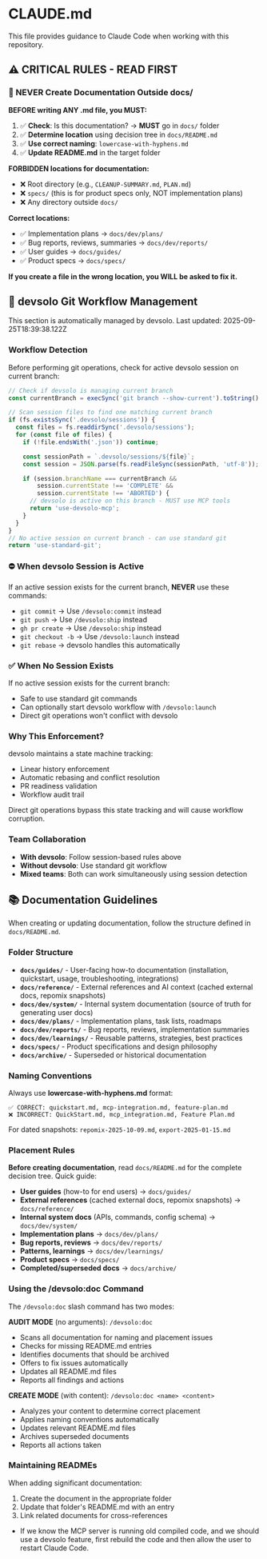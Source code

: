 # CLAUDE.md

This file provides guidance to Claude Code when working with this repository.

## ⚠️ CRITICAL RULES - READ FIRST

### 🚫 NEVER Create Documentation Outside docs/

**BEFORE writing ANY .md file, you MUST:**

1. ✅ **Check**: Is this documentation? → **MUST** go in `docs/` folder
2. ✅ **Determine location** using decision tree in `docs/README.md`
3. ✅ **Use correct naming**: `lowercase-with-hyphens.md`
4. ✅ **Update README.md** in the target folder

**FORBIDDEN locations for documentation:**
- ❌ Root directory (e.g., `CLEANUP-SUMMARY.md`, `PLAN.md`)
- ❌ `specs/` (this is for product specs only, NOT implementation plans)
- ❌ Any directory outside `docs/`

**Correct locations:**
- ✅ Implementation plans → `docs/dev/plans/`
- ✅ Bug reports, reviews, summaries → `docs/dev/reports/`
- ✅ User guides → `docs/guides/`
- ✅ Product specs → `docs/specs/`

**If you create a file in the wrong location, you WILL be asked to fix it.**

<!-- BEGIN DEVSOLO MANAGED SECTION - DO NOT EDIT -->

## 🚀 devsolo Git Workflow Management

This section is automatically managed by devsolo. Last updated: 2025-09-25T18:39:38.122Z

### Workflow Detection

Before performing git operations, check for active devsolo session on current branch:

```javascript
// Check if devsolo is managing current branch
const currentBranch = execSync('git branch --show-current').toString().trim();

// Scan session files to find one matching current branch
if (fs.existsSync('.devsolo/sessions')) {
  const files = fs.readdirSync('.devsolo/sessions');
  for (const file of files) {
    if (!file.endsWith('.json')) continue;

    const sessionPath = `.devsolo/sessions/${file}`;
    const session = JSON.parse(fs.readFileSync(sessionPath, 'utf-8'));

    if (session.branchName === currentBranch &&
        session.currentState !== 'COMPLETE' &&
        session.currentState !== 'ABORTED') {
      // devsolo is active on this branch - MUST use MCP tools
      return 'use-devsolo-mcp';
    }
  }
}
// No active session on current branch - can use standard git
return 'use-standard-git';
```

### ⛔ When devsolo Session is Active

If an active session exists for the current branch, **NEVER** use these commands:
- `git commit` → Use `/devsolo:commit` instead
- `git push` → Use `/devsolo:ship` instead
- `gh pr create` → Use `/devsolo:ship` instead
- `git checkout -b` → Use `/devsolo:launch` instead
- `git rebase` → devsolo handles this automatically

### ✅ When No Session Exists

If no active session exists for the current branch:
- Safe to use standard git commands
- Can optionally start devsolo workflow with `/devsolo:launch`
- Direct git operations won't conflict with devsolo

### Why This Enforcement?

devsolo maintains a state machine tracking:
- Linear history enforcement
- Automatic rebasing and conflict resolution
- PR readiness validation
- Workflow audit trail

Direct git operations bypass this state tracking and will cause workflow corruption.

### Team Collaboration

- **With devsolo**: Follow session-based rules above
- **Without devsolo**: Use standard git workflow
- **Mixed teams**: Both can work simultaneously using session detection

<!-- END DEVSOLO MANAGED SECTION -->

## 📚 Documentation Guidelines

When creating or updating documentation, follow the structure defined in `docs/README.md`.

### Folder Structure

- **`docs/guides/`** - User-facing how-to documentation (installation, quickstart, usage, troubleshooting, integrations)
- **`docs/reference/`** - External references and AI context (cached external docs, repomix snapshots)
- **`docs/dev/system/`** - Internal system documentation (source of truth for generating user docs)
- **`docs/dev/plans/`** - Implementation plans, task lists, roadmaps
- **`docs/dev/reports/`** - Bug reports, reviews, implementation summaries
- **`docs/dev/learnings/`** - Reusable patterns, strategies, best practices
- **`docs/specs/`** - Product specifications and design philosophy
- **`docs/archive/`** - Superseded or historical documentation

### Naming Conventions

Always use **lowercase-with-hyphens.md** format:

```
✅ CORRECT: quickstart.md, mcp-integration.md, feature-plan.md
❌ INCORRECT: QuickStart.md, mcp_integration.md, Feature Plan.md
```

For dated snapshots: `repomix-2025-10-09.md`, `export-2025-01-15.md`

### Placement Rules

**Before creating documentation**, read `docs/README.md` for the complete decision tree. Quick guide:

- **User guides** (how-to for end users) → `docs/guides/`
- **External references** (cached external docs, repomix snapshots) → `docs/reference/`
- **Internal system docs** (APIs, commands, config schema) → `docs/dev/system/`
- **Implementation plans** → `docs/dev/plans/`
- **Bug reports, reviews** → `docs/dev/reports/`
- **Patterns, learnings** → `docs/dev/learnings/`
- **Product specs** → `docs/specs/`
- **Completed/superseded docs** → `docs/archive/`

### Using the /devsolo:doc Command

The `/devsolo:doc` slash command has two modes:

**AUDIT MODE** (no arguments): `/devsolo:doc`
- Scans all documentation for naming and placement issues
- Checks for missing README.md entries
- Identifies documents that should be archived
- Offers to fix issues automatically
- Updates all README.md files
- Reports all findings and actions

**CREATE MODE** (with content): `/devsolo:doc <name> <content>`
- Analyzes your content to determine correct placement
- Applies naming conventions automatically
- Updates relevant README.md files
- Archives superseded documents
- Reports all actions taken

### Maintaining READMEs

When adding significant documentation:
1. Create the document in the appropriate folder
2. Update that folder's README.md with an entry
3. Link related documents for cross-references
- If we know the MCP server is running old compiled code, and we should use a devsolo feature, first rebuild the code and then allow the user to restart Claude Code.